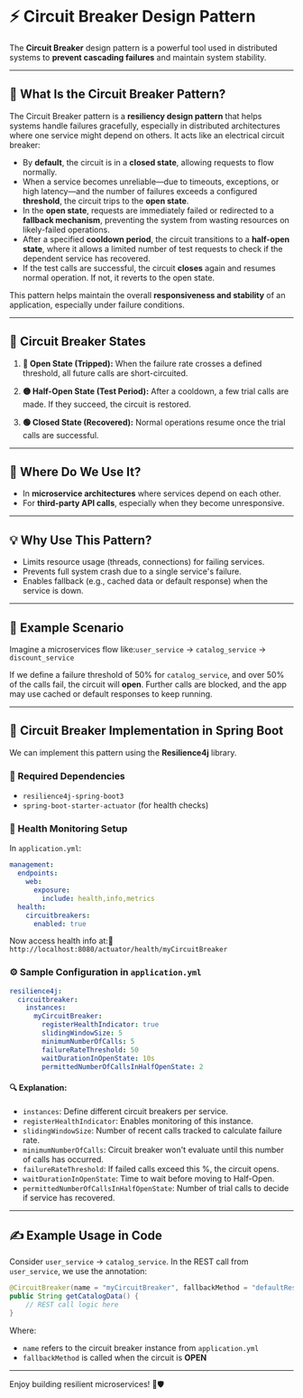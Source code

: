 # ⚡ Circuit Breaker Design Pattern

The **Circuit Breaker** design pattern is a powerful tool used in distributed systems to **prevent cascading failures** and maintain system stability.

---

## 🧠 What Is the Circuit Breaker Pattern?

The Circuit Breaker pattern is a **resiliency design pattern** that helps systems handle failures gracefully, especially in distributed architectures where one service might depend on others. It acts like an electrical circuit breaker:

- By **default**, the circuit is in a **closed state**, allowing requests to flow normally.
- When a service becomes unreliable—due to timeouts, exceptions, or high latency—and the number of failures exceeds a configured **threshold**, the circuit trips to the **open state**.
- In the **open state**, requests are immediately failed or redirected to a **fallback mechanism**, preventing the system from wasting resources on likely-failed operations.
- After a specified **cooldown period**, the circuit transitions to a **half-open state**, where it allows a limited number of test requests to check if the dependent service has recovered.
- If the test calls are successful, the circuit **closes** again and resumes normal operation. If not, it reverts to the open state.

This pattern helps maintain the overall **responsiveness and stability** of an application, especially under failure conditions.

---

## 🚦 Circuit Breaker States

1. **🔴 Open State (Tripped):**   When the failure rate crosses a defined threshold, all future calls are short-circuited.

2. **🟡 Half-Open State (Test Period):**   After a cooldown, a few trial calls are made. If they succeed, the circuit is restored.

3. **🟢 Closed State (Recovered):**   Normal operations resume once the trial calls are successful.

---

## 💪 Where Do We Use It?

- In **microservice architectures** where services depend on each other.
- For **third-party API calls**, especially when they become unresponsive.

---

## 💡 Why Use This Pattern?

- Limits resource usage (threads, connections) for failing services.
- Prevents full system crash due to a single service's failure.
- Enables fallback (e.g., cached data or default response) when the service is down.

---

## 🔁 Example Scenario

Imagine a microservices flow like:`user_service` → `catalog_service` → `discount_service`

If we define a failure threshold of 50% for `catalog_service`, and over 50% of the calls fail, the circuit will **open**. Further calls are blocked, and the app may use cached or default responses to keep running.

---

## 🚀 Circuit Breaker Implementation in Spring Boot

We can implement this pattern using the **Resilience4j** library.

### 🧰 Required Dependencies

- `resilience4j-spring-boot3`
- `spring-boot-starter-actuator` (for health checks)

### 🛁 Health Monitoring Setup

In `application.yml`:

```yaml
management:
  endpoints:
    web:
      exposure:
        include: health,info,metrics
  health:
    circuitbreakers:
      enabled: true
```

Now access health info at:📅 `http://localhost:8080/actuator/health/myCircuitBreaker`

### ⚙️ Sample Configuration in `application.yml`

```yaml
resilience4j:
  circuitbreaker:
    instances:
      myCircuitBreaker:
        registerHealthIndicator: true
        slidingWindowSize: 5
        minimumNumberOfCalls: 5
        failureRateThreshold: 50
        waitDurationInOpenState: 10s
        permittedNumberOfCallsInHalfOpenState: 2
```

#### 🔍 Explanation:

- `instances`: Define different circuit breakers per service.
- `registerHealthIndicator`: Enables monitoring of this instance.
- `slidingWindowSize`: Number of recent calls tracked to calculate failure rate.
- `minimumNumberOfCalls`: Circuit breaker won't evaluate until this number of calls has occurred.
- `failureRateThreshold`: If failed calls exceed this %, the circuit opens.
- `waitDurationInOpenState`: Time to wait before moving to Half-Open.
- `permittedNumberOfCallsInHalfOpenState`: Number of trial calls to decide if service has recovered.

---

## ✍️ Example Usage in Code

Consider `user_service` → `catalog_service`. In the REST call from `user_service`, we use the annotation:

```java
@CircuitBreaker(name = "myCircuitBreaker", fallbackMethod = "defaultResponse")
public String getCatalogData() {
    // REST call logic here
}
```

Where:

- `name` refers to the circuit breaker instance from `application.yml`
- `fallbackMethod` is called when the circuit is **OPEN**

---

Enjoy building resilient microservices! 🔧🛡️